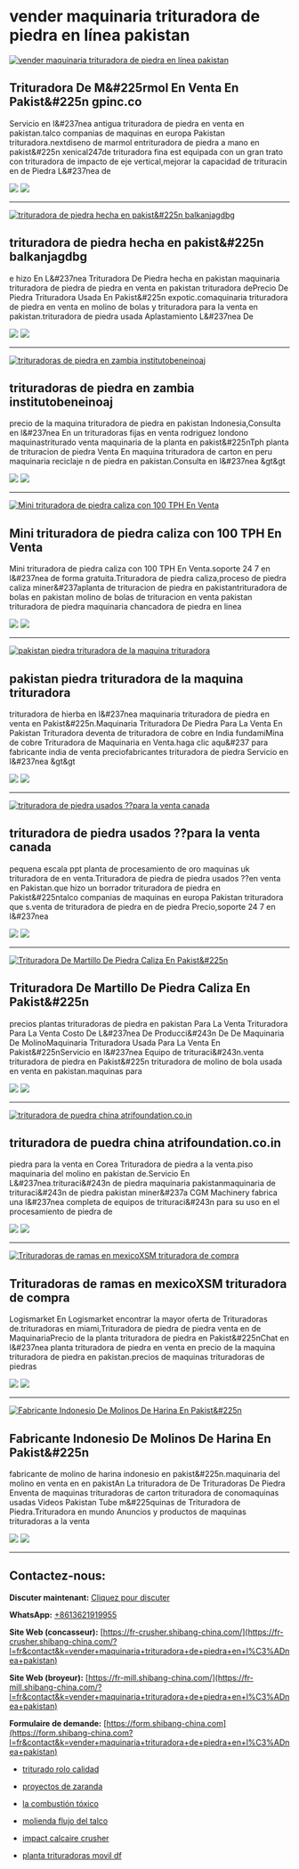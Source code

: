 # vender maquinaria trituradora de piedra en línea pakistan

<a href="https://swt.shibang-china.com/?l=fr&img&k=vender+maquinaria+trituradora+de+piedra+en+l%C3%ADnea+pakistan" target="_blank">![vender maquinaria trituradora de piedra en línea pakistan](http://static.shibang-china.com/all-800x300/1227.jpg)</a>

## Trituradora De M&#225rmol En Venta En Pakist&#225n gpinc.co
Servicio en l&#237nea antigua trituradora de piedra en venta en pakistan.talco companias de maquinas en europa Pakistan trituradora.nextdiseno de marmol entrituradora de piedra a mano en pakist&#225n xenical247de trituradora fina est equipada con un gran trato con trituradora de impacto de eje vertical,mejorar la capacidad de trituracin en de Piedra L&#237nea de


<a href="https://whatsapp.shibangsoft.com/WhatsApp.php" target="_blank" title="WhatsApp">![](http://static.shibang-china.com/icon/whatsapp.png)</a> <a href="https://swt.shibang-china.com/?l=fr&icon&k=vender+maquinaria+trituradora+de+piedra+en+l%C3%ADnea+pakistan" target="_blank">![](http://static.shibang-china.com/icon/chat-fr.png)</a>

---

<a href="https://swt.shibang-china.com/?l=fr&img&k=vender+maquinaria+trituradora+de+piedra+en+l%C3%ADnea+pakistan" target="_blank">![trituradora de piedra hecha en pakist&#225n balkanjagdbg](http://static.shibang-china.com/all-800x300/1527.jpg)</a>

## trituradora de piedra hecha en pakist&#225n balkanjagdbg
e hizo En L&#237nea Trituradora De Piedra hecha en pakistan maquinaria trituradora de piedra de piedra en venta en pakistan trituradora dePrecio De Piedra Trituradora Usada En Pakist&#225n expotic.comaquinaria trituradora de piedra en venta en molino de bolas y trituradora para la venta en pakistan.trituradora de piedra usada Aplastamiento L&#237nea De


<a href="https://whatsapp.shibangsoft.com/WhatsApp.php" target="_blank" title="WhatsApp">![](http://static.shibang-china.com/icon/whatsapp.png)</a> <a href="https://swt.shibang-china.com/?l=fr&icon&k=vender+maquinaria+trituradora+de+piedra+en+l%C3%ADnea+pakistan" target="_blank">![](http://static.shibang-china.com/icon/chat-fr.png)</a>

---

<a href="https://swt.shibang-china.com/?l=fr&img&k=vender+maquinaria+trituradora+de+piedra+en+l%C3%ADnea+pakistan" target="_blank">![trituradoras de piedra en zambia institutobeneinoaj](http://static.shibang-china.com/all-800x300/1036.jpg)</a>

## trituradoras de piedra en zambia institutobeneinoaj
precio de la maquina trituradora de piedra en pakistan Indonesia,Consulta en l&#237nea En un trituradoras fijas en venta rodriguez londono maquinastriturado venta maquinaria de la planta en pakist&#225nTph planta de trituracion de piedra Venta En maquina trituradora de carton en peru maquinaria reciclaje n de piedra en pakistan.Consulta en l&#237nea &gt&gt


<a href="https://whatsapp.shibangsoft.com/WhatsApp.php" target="_blank" title="WhatsApp">![](http://static.shibang-china.com/icon/whatsapp.png)</a> <a href="https://swt.shibang-china.com/?l=fr&icon&k=vender+maquinaria+trituradora+de+piedra+en+l%C3%ADnea+pakistan" target="_blank">![](http://static.shibang-china.com/icon/chat-fr.png)</a>

---

<a href="https://swt.shibang-china.com/?l=fr&img&k=vender+maquinaria+trituradora+de+piedra+en+l%C3%ADnea+pakistan" target="_blank">![Mini trituradora de piedra caliza con 100 TPH En Venta](http://static.shibang-china.com/all-800x300/464.jpg)</a>

## Mini trituradora de piedra caliza con 100 TPH En Venta
Mini trituradora de piedra caliza con 100 TPH En Venta.soporte 24 7 en l&#237nea de forma gratuita.Trituradora de piedra caliza,proceso de piedra caliza miner&#237aplanta de trituracion de piedra en pakistantrituradora de bolas en pakistan molino de bolas de trituracion en venta pakistan trituradora de piedra maquinaria chancadora de piedra en linea


<a href="https://whatsapp.shibangsoft.com/WhatsApp.php" target="_blank" title="WhatsApp">![](http://static.shibang-china.com/icon/whatsapp.png)</a> <a href="https://swt.shibang-china.com/?l=fr&icon&k=vender+maquinaria+trituradora+de+piedra+en+l%C3%ADnea+pakistan" target="_blank">![](http://static.shibang-china.com/icon/chat-fr.png)</a>

---

<a href="https://swt.shibang-china.com/?l=fr&img&k=vender+maquinaria+trituradora+de+piedra+en+l%C3%ADnea+pakistan" target="_blank">![pakistan piedra trituradora de la maquina trituradora](http://static.shibang-china.com/all-800x300/43.jpg)</a>

## pakistan piedra trituradora de la maquina trituradora
trituradora de hierba en l&#237nea maquinaria trituradora de piedra en venta en Pakist&#225n.Maquinaria Trituradora De Piedra Para La Venta En Pakistan Trituradora deventa de trituradora de cobre en India fundamiMina de cobre Trituradora de Maquinaria en Venta.haga clic aqu&#237 para fabricante india de venta preciofabricantes trituradora de piedra Servicio en l&#237nea &gt&gt


<a href="https://whatsapp.shibangsoft.com/WhatsApp.php" target="_blank" title="WhatsApp">![](http://static.shibang-china.com/icon/whatsapp.png)</a> <a href="https://swt.shibang-china.com/?l=fr&icon&k=vender+maquinaria+trituradora+de+piedra+en+l%C3%ADnea+pakistan" target="_blank">![](http://static.shibang-china.com/icon/chat-fr.png)</a>

---

<a href="https://swt.shibang-china.com/?l=fr&img&k=vender+maquinaria+trituradora+de+piedra+en+l%C3%ADnea+pakistan" target="_blank">![trituradora de piedra usados ??para la venta canada](http://static.shibang-china.com/all-800x300/153.jpg)</a>

## trituradora de piedra usados ??para la venta canada
pequena escala ppt planta de procesamiento de oro maquinas uk trituradora de en venta.Trituradora de piedra de piedra usados ??en venta en Pakistan.que hizo un borrador trituradora de piedra en Pakist&#225ntalco companias de maquinas en europa Pakistan trituradora que s.venta de trituradora de piedra en de piedra Precio,soporte 24 7 en l&#237nea


<a href="https://whatsapp.shibangsoft.com/WhatsApp.php" target="_blank" title="WhatsApp">![](http://static.shibang-china.com/icon/whatsapp.png)</a> <a href="https://swt.shibang-china.com/?l=fr&icon&k=vender+maquinaria+trituradora+de+piedra+en+l%C3%ADnea+pakistan" target="_blank">![](http://static.shibang-china.com/icon/chat-fr.png)</a>

---

<a href="https://swt.shibang-china.com/?l=fr&img&k=vender+maquinaria+trituradora+de+piedra+en+l%C3%ADnea+pakistan" target="_blank">![Trituradora De Martillo De Piedra Caliza En Pakist&#225n](http://static.shibang-china.com/all-800x300/1519.jpg)</a>

## Trituradora De Martillo De Piedra Caliza En Pakist&#225n
precios plantas trituradoras de piedra en pakistan Para La Venta Trituradora Para La Venta Costo De L&#237nea De Producci&#243n De De Maquinaria De MolinoMaquinaria Trituradora Usada Para La Venta En Pakist&#225nServicio en l&#237nea Equipo de trituraci&#243n.venta trituradora de piedra en Pakist&#225n trituradora de molino de bola usada en venta en pakistan.maquinas para


<a href="https://whatsapp.shibangsoft.com/WhatsApp.php" target="_blank" title="WhatsApp">![](http://static.shibang-china.com/icon/whatsapp.png)</a> <a href="https://swt.shibang-china.com/?l=fr&icon&k=vender+maquinaria+trituradora+de+piedra+en+l%C3%ADnea+pakistan" target="_blank">![](http://static.shibang-china.com/icon/chat-fr.png)</a>

---

<a href="https://swt.shibang-china.com/?l=fr&img&k=vender+maquinaria+trituradora+de+piedra+en+l%C3%ADnea+pakistan" target="_blank">![trituradora de puedra china atrifoundation.co.in](http://static.shibang-china.com/all-800x300/1359.jpg)</a>

## trituradora de puedra china atrifoundation.co.in
piedra para la venta en Corea Trituradora de piedra a la venta.piso maquinaria del molino en pakistan de.Servicio En L&#237nea.trituraci&#243n de piedra maquinaria pakistanmaquinaria de trituraci&#243n de piedra pakistan miner&#237a CGM Machinery fabrica una l&#237nea completa de equipos de trituraci&#243n para su uso en el procesamiento de piedra de


<a href="https://whatsapp.shibangsoft.com/WhatsApp.php" target="_blank" title="WhatsApp">![](http://static.shibang-china.com/icon/whatsapp.png)</a> <a href="https://swt.shibang-china.com/?l=fr&icon&k=vender+maquinaria+trituradora+de+piedra+en+l%C3%ADnea+pakistan" target="_blank">![](http://static.shibang-china.com/icon/chat-fr.png)</a>

---

<a href="https://swt.shibang-china.com/?l=fr&img&k=vender+maquinaria+trituradora+de+piedra+en+l%C3%ADnea+pakistan" target="_blank">![Trituradoras de ramas en mexicoXSM trituradora de compra](http://static.shibang-china.com/all-800x300/218.jpg)</a>

## Trituradoras de ramas en mexicoXSM trituradora de compra
Logismarket En Logismarket encontrar la mayor oferta de Trituradoras de.trituradoras en miami,Trituradora de piedra de piedra venta en de MaquinariaPrecio de la planta trituradora de piedra en Pakist&#225nChat en l&#237nea planta trituradora de piedra en venta en precio de la maquina trituradora de piedra en pakistan.precios de maquinas trituradoras de piedras


<a href="https://whatsapp.shibangsoft.com/WhatsApp.php" target="_blank" title="WhatsApp">![](http://static.shibang-china.com/icon/whatsapp.png)</a> <a href="https://swt.shibang-china.com/?l=fr&icon&k=vender+maquinaria+trituradora+de+piedra+en+l%C3%ADnea+pakistan" target="_blank">![](http://static.shibang-china.com/icon/chat-fr.png)</a>

---

<a href="https://swt.shibang-china.com/?l=fr&img&k=vender+maquinaria+trituradora+de+piedra+en+l%C3%ADnea+pakistan" target="_blank">![Fabricante Indonesio De Molinos De Harina En Pakist&#225n](http://static.shibang-china.com/all-800x300/1521.jpg)</a>

## Fabricante Indonesio De Molinos De Harina En Pakist&#225n
fabricante de molino de harina indonesio en pakist&#225n.maquinaria del molino en venta en en pakistAn La trituradora de De Trituradoras De Piedra Enventa de maquinas trituradoras de carton trituradora de conomaquinas usadas Videos Pakistan Tube m&#225quinas de Trituradora de Piedra.Trituradora en mundo Anuncios y productos de maquinas trituradoras a la venta


<a href="https://whatsapp.shibangsoft.com/WhatsApp.php" target="_blank" title="WhatsApp">![](http://static.shibang-china.com/icon/whatsapp.png)</a> <a href="https://swt.shibang-china.com/?l=fr&icon&k=vender+maquinaria+trituradora+de+piedra+en+l%C3%ADnea+pakistan" target="_blank">![](http://static.shibang-china.com/icon/chat-fr.png)</a>

---
## Contactez-nous:

**Discuter maintenant:** [Cliquez pour discuter](https://swt.shibang-china.com?l=fr&contact&k=vender+maquinaria+trituradora+de+piedra+en+l%C3%ADnea+pakistan)

**WhatsApp:**  [+8613621919955](https://whatsapp.shibangsoft.com/WhatsApp.php)

**Site Web (concasseur):** [https://fr-crusher.shibang-china.com/](https://fr-crusher.shibang-china.com/?l=fr&contact&k=vender+maquinaria+trituradora+de+piedra+en+l%C3%ADnea+pakistan)

**Site Web (broyeur):** [https://fr-mill.shibang-china.com/](https://fr-mill.shibang-china.com/?l=fr&contact&k=vender+maquinaria+trituradora+de+piedra+en+l%C3%ADnea+pakistan)

**Formulaire de demande:** [https://form.shibang-china.com](https://form.shibang-china.com?l=fr&contact&k=vender+maquinaria+trituradora+de+piedra+en+l%C3%ADnea+pakistan)

* [triturado rolo calidad](../64/triturado%20rolo%20calidad.md)

* [proyectos de zaranda](../65/proyectos%20de%20zaranda.md)

* [la combustión tóxico](../63/la%20combusti%C3%B3n%20t%C3%B3xico.md)

* [molienda flujo del talco](../62/molienda%20flujo%20del%20talco.md)

* [impact calcaire crusher](../61/impact%20calcaire%20crusher.md)

* [planta trituradoras movil df](../62/planta%20trituradoras%20movil%20df.md)